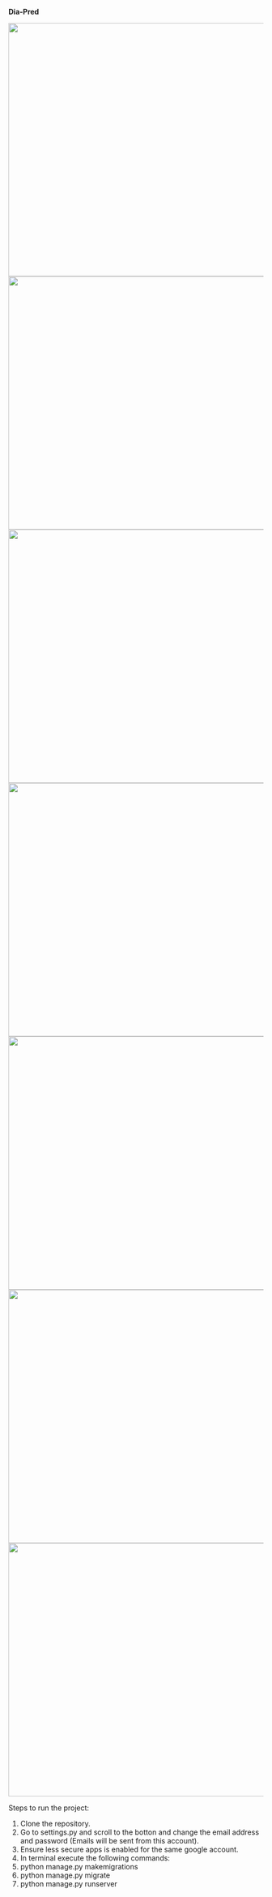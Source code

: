 **Dia-Pred**

<img src="https://user-images.githubusercontent.com/62005970/137258044-c72c446e-89a4-4f95-aeb7-4fe8301a4872.png" width="1080" height="500">
<br>
<img src="https://user-images.githubusercontent.com/62005970/137258068-164b3e9e-3635-444a-9b29-e1c832345857.png" width="1080" height="500">
<br>
<img src="https://user-images.githubusercontent.com/62005970/137258194-0e57ba18-30d7-4334-9b1e-9ea4fbb3326a.png" width="1080" height="500">
<br>
<img src="https://user-images.githubusercontent.com/62005970/137258220-688b34c1-4667-4abd-a54e-a08645e74049.png" width="1080" height="500">
<br>
<img src="https://user-images.githubusercontent.com/62005970/137258235-3c0a821b-99bb-4635-b981-2bc97e227c56.png" width="1080" height="500">
<br>
<img src="https://user-images.githubusercontent.com/62005970/137258248-2ecaedc0-d79a-407b-a787-8e38acd9e83e.jpg" width="1080" height="500">
<br>
<img src="https://user-images.githubusercontent.com/62005970/137258262-ebb3a357-7eac-43f0-b89a-20930bfdee59.png" width="1080" height="500">
<br>

Steps to run the project:
1. Clone the repository.
2. Go to settings.py and scroll to the botton and change the email address and password (Emails will be sent from this account).
3. Ensure less secure apps is enabled for the same google account.
4. In terminal execute the following commands:
5. python manage.py makemigrations
6. python manage.py migrate
7. python manage.py runserver
